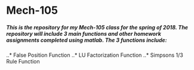 # Mech-105

##### This is the repository for my Mech-105 class for the spring of 2018. The repository will include 3 main functions and other homework assignments completed using matlab. The 3 functions include:
..* False Position Function
..* LU Factorization Function
..* Simpsons 1/3 Rule Function
